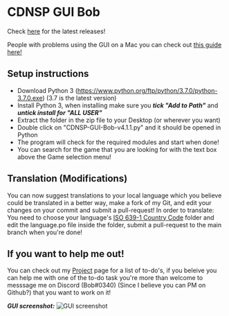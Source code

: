 # CDNSP GUI Bob
Check [here](https://github.com/Bob123a1/CDNSP-GUI/releases) for the latest releases!

People with problems using the GUI on a Mac you can check out [this guide here!](https://github.com/Bob123a1/CDNSP-GUI/wiki/Step-by-step-setup-guide-(bug-fixes)-for-Mac-users)

## Setup instructions
* Download Python 3 (https://www.python.org/ftp/python/3.7.0/python-3.7.0.exe) (3.7 is the latest version)
* Install Python 3, when installing make sure you ***tick "Add to Path"*** and ***untick install for "ALL USER"*** 
* Extract the folder in the zip file to your Desktop (or wherever you want)
* Double click on "CDNSP-GUI-Bob-v4.1.1.py" and it should be opened in Python
* The program will check for the required modules and start when done!
* You can search for the game that you are looking for with the text box above the Game selection menu! 


## Translation (Modifications)
You can now suggest translations to your local language which you believe could be translated in a better way, make a fork of my Git, and edit your changes on your commit and submit a pull-request! 
In order to translate: You need to choose your language's [ISO 639-1 Country Code](https://en.wikipedia.org/wiki/List_of_ISO_639-1_codes) folder and edit the language.po file inside the folder, submit a pull-request to the main branch when you're done!


## If you want to help me out!
You can check out my [Project](https://github.com/Bob123a1/CDNSP-GUI/projects) page for a list of to-do's, if you beleive you can help me with one of the to-do task you're more than welcome to messsage me on Discord (Bob#0340) (Since I believe you can PM on Github?) that you want to work on it!

***GUI screenshot:***
![GUI screenshot](https://cdn.discordapp.com/attachments/472976693435432960/480641631314509834/v4.1.PNG)
